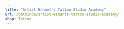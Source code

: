 ```yaml
---
title: "Artist Eshant's Tattoo Studio Academy"
url: /bathinda/artist-eshants-tattoo-studio-academy/
shop: Tattoo
---
```

